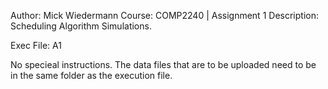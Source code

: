 
Author: Mick Wiedermann
Course: COMP2240 | Assignment 1
Description: Scheduling Algorithm Simulations.  

Exec File: A1

No specieal instructions.
The data files that are to be uploaded need to be in the same folder as the execution file. 
